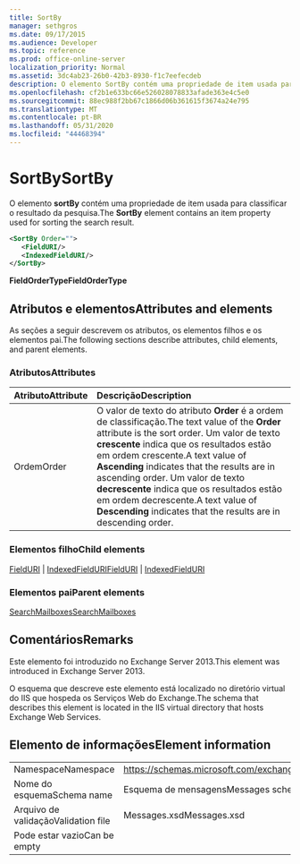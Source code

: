 ```yaml
---
title: SortBy
manager: sethgros
ms.date: 09/17/2015
ms.audience: Developer
ms.topic: reference
ms.prod: office-online-server
localization_priority: Normal
ms.assetid: 3dc4ab23-26b0-42b3-8930-f1c7eefecdeb
description: O elemento SortBy contém uma propriedade de item usada para classificar o resultado da pesquisa.
ms.openlocfilehash: cf2b1e633bc66e526028078833afade363e4c5e0
ms.sourcegitcommit: 88ec988f2bb67c1866d06b361615f3674a24e795
ms.translationtype: MT
ms.contentlocale: pt-BR
ms.lasthandoff: 05/31/2020
ms.locfileid: "44468394"
---
```

# <a name="sortby"></a><span data-ttu-id="35213-103">SortBy</span><span class="sxs-lookup"><span data-stu-id="35213-103">SortBy</span></span>

<span data-ttu-id="35213-104">O elemento **sortBy** contém uma propriedade de item usada para classificar o resultado da pesquisa.</span><span class="sxs-lookup"><span data-stu-id="35213-104">The **SortBy** element contains an item property used for sorting the search result.</span></span> 
  
```XML
<SortBy Order="">
   <FieldURI/>
   <IndexedFieldURI/>
</SortBy>
```

 <span data-ttu-id="35213-105">**FieldOrderType**</span><span class="sxs-lookup"><span data-stu-id="35213-105">**FieldOrderType**</span></span>
## <a name="attributes-and-elements"></a><span data-ttu-id="35213-106">Atributos e elementos</span><span class="sxs-lookup"><span data-stu-id="35213-106">Attributes and elements</span></span>

<span data-ttu-id="35213-107">As seções a seguir descrevem os atributos, os elementos filhos e os elementos pai.</span><span class="sxs-lookup"><span data-stu-id="35213-107">The following sections describe attributes, child elements, and parent elements.</span></span>
  
### <a name="attributes"></a><span data-ttu-id="35213-108">Atributos</span><span class="sxs-lookup"><span data-stu-id="35213-108">Attributes</span></span>

|<span data-ttu-id="35213-109">**Atributo**</span><span class="sxs-lookup"><span data-stu-id="35213-109">**Attribute**</span></span>|<span data-ttu-id="35213-110">**Descrição**</span><span class="sxs-lookup"><span data-stu-id="35213-110">**Description**</span></span>|
|:-----|:-----|
|<span data-ttu-id="35213-111">Ordem</span><span class="sxs-lookup"><span data-stu-id="35213-111">Order</span></span>  <br/> |<span data-ttu-id="35213-112">O valor de texto do atributo **Order** é a ordem de classificação.</span><span class="sxs-lookup"><span data-stu-id="35213-112">The text value of the **Order** attribute is the sort order.</span></span> <span data-ttu-id="35213-113">Um valor de texto **crescente** indica que os resultados estão em ordem crescente.</span><span class="sxs-lookup"><span data-stu-id="35213-113">A text value of **Ascending** indicates that the results are in ascending order.</span></span> <span data-ttu-id="35213-114">Um valor de texto **decrescente** indica que os resultados estão em ordem decrescente.</span><span class="sxs-lookup"><span data-stu-id="35213-114">A text value of **Descending** indicates that the results are in descending order.</span></span>  <br/> |
   
### <a name="child-elements"></a><span data-ttu-id="35213-115">Elementos filho</span><span class="sxs-lookup"><span data-stu-id="35213-115">Child elements</span></span>

<span data-ttu-id="35213-116">[FieldURI](fielduri.md)  |  [IndexedFieldURI](indexedfielduri.md)</span><span class="sxs-lookup"><span data-stu-id="35213-116">[FieldURI](fielduri.md) | [IndexedFieldURI](indexedfielduri.md)</span></span>
  
### <a name="parent-elements"></a><span data-ttu-id="35213-117">Elementos pai</span><span class="sxs-lookup"><span data-stu-id="35213-117">Parent elements</span></span>

[<span data-ttu-id="35213-118">SearchMailboxes</span><span class="sxs-lookup"><span data-stu-id="35213-118">SearchMailboxes</span></span>](searchmailboxes.md)
  
## <a name="remarks"></a><span data-ttu-id="35213-119">Comentários</span><span class="sxs-lookup"><span data-stu-id="35213-119">Remarks</span></span>

<span data-ttu-id="35213-120">Este elemento foi introduzido no Exchange Server 2013.</span><span class="sxs-lookup"><span data-stu-id="35213-120">This element was introduced in Exchange Server 2013.</span></span>
  
<span data-ttu-id="35213-121">O esquema que descreve este elemento está localizado no diretório virtual do IIS que hospeda os Serviços Web do Exchange.</span><span class="sxs-lookup"><span data-stu-id="35213-121">The schema that describes this element is located in the IIS virtual directory that hosts Exchange Web Services.</span></span>
  
## <a name="element-information"></a><span data-ttu-id="35213-122">Elemento de informações</span><span class="sxs-lookup"><span data-stu-id="35213-122">Element information</span></span>

|||
|:-----|:-----|
|<span data-ttu-id="35213-123">Namespace</span><span class="sxs-lookup"><span data-stu-id="35213-123">Namespace</span></span>  <br/> |https://schemas.microsoft.com/exchange/services/2006/messages  <br/> |
|<span data-ttu-id="35213-124">Nome do esquema</span><span class="sxs-lookup"><span data-stu-id="35213-124">Schema name</span></span>  <br/> |<span data-ttu-id="35213-125">Esquema de mensagens</span><span class="sxs-lookup"><span data-stu-id="35213-125">Messages schema</span></span>  <br/> |
|<span data-ttu-id="35213-126">Arquivo de validação</span><span class="sxs-lookup"><span data-stu-id="35213-126">Validation file</span></span>  <br/> |<span data-ttu-id="35213-127">Messages.xsd</span><span class="sxs-lookup"><span data-stu-id="35213-127">Messages.xsd</span></span>  <br/> |
|<span data-ttu-id="35213-128">Pode estar vazio</span><span class="sxs-lookup"><span data-stu-id="35213-128">Can be empty</span></span>  <br/> ||
   

